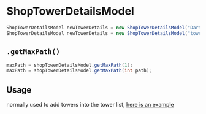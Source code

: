 # ShopTowerDetailsModel

```cs
ShopTowerDetailsModel newTowerDetails = new ShopTowerDetailsModel("DartlingGun", -1, 5, 5, 5, -1, null);
ShopTowerDetailsModel newTowerDetails = new ShopTowerDetailsModel("towerName", int towerIndex, int pathOneMax, int pathTwoMax, int pathThreeMax, int towerCount, Il2CppReferenceArray<ApplyModModel> mods);

```

## `.getMaxPath()`

```cs
maxPath = shopTowerDetailsModel.getMaxPath(1);
maxPath = shopTowerDetailsModel.getMaxPath(int path);
```

## Usage

normally used to add towers into the tower list, [here is an example](https://pastebin.com/yY1Jx2ax)
